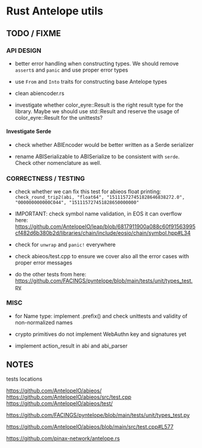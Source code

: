 # Rust Antelope utils


## TODO / FIXME

### API DESIGN

- better error handling when constructing types. We should remove `assert`s and `panic` and use proper error types

- use `From` and `Into` traits for constructing base Antelope types

- clean abiencoder.rs

- investigate whether color_eyre::Result is the right result type for the library. Maybe we should use std::Result and reserve the usage of color_eyre::Result for the unittests?

#### Investigate Serde

- check whether ABIEncoder would be better written as a Serde serializer

- rename ABISerializable to ABISerialize to be consistent with `serde`. Check other nomenclature as well.


### CORRECTNESS / TESTING

- check whether we can fix this test for abieos float printing:
  `check_round_trip2(abi, "float64", "151115727451828646838272.0", "000000000000C044", "151115727451828650000000"`

- IMPORTANT: check symbol name validation, in EOS it can overflow here:
  https://github.com/AntelopeIO/leap/blob/6817911900a088c60f91563995cf482d6b380b2d/libraries/chain/include/eosio/chain/symbol.hpp#L34

- check for `unwrap` and `panic!` everywhere

- check abieos/test.cpp to ensure we cover also all the error cases with proper error messages

- do the other tests from here: https://github.com/FACINGS/pyntelope/blob/main/tests/unit/types_test.py


### MISC

- for Name type: implement .prefix() and check unittests and validity of non-normalized names

- crypto primitives do not implement WebAuthn key and signatures yet

- implement action_result in abi and abi_parser


## NOTES

tests locations

https://github.com/AntelopeIO/abieos/
https://github.com/AntelopeIO/abieos/src/test.cpp
https://github.com/AntelopeIO/abieos/test/

https://github.com/FACINGS/pyntelope/blob/main/tests/unit/types_test.py

https://github.com/AntelopeIO/abieos/blob/main/src/test.cpp#L577

https://github.com/pinax-network/antelope.rs
